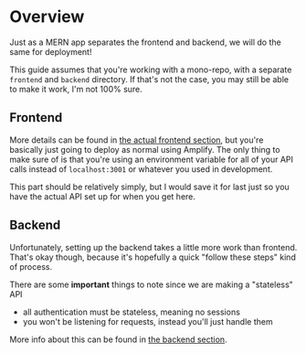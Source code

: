 # Overview

Just as a MERN app separates the frontend and backend, we will do the same for
deployment!

This guide assumes that you're working with a mono-repo, with a separate
`frontend` and `backend` directory. If that's not the case, you may still be
able to make it work, I'm not 100% sure.

## Frontend

More details can be found in [the actual frontend section](frontend/), but
you're basically just going to deploy as normal using Amplify. The only thing
to make sure of is that you're using an environment variable for all of your
API calls instead of `localhost:3001` or whatever you used in development.

This part should be relatively simply, but I would save it for last just so you
have the actual API set up for when you get here.

## Backend

Unfortunately, setting up the backend takes a little more work than frontend.
That's okay though, because it's hopefully a quick "follow these steps" kind of
process.

There are some **important** things to note since we are making a "stateless" API

- all authentication must be stateless, meaning no sessions
- you won't be listening for requests, instead you'll just handle them

More info about this can be found in [the backend section](backend/).
